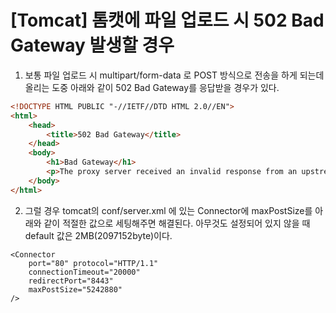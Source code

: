 # [Tomcat] 톰캣에 파일 업로드 시 502 Bad Gateway 발생할 경우

1. 보통 파일 업로드 시 multipart/form-data 로 POST 방식으로 전송을 하게 되는데올리는 도중 아래와 같이 502 Bad Gateway를 응답받을 경우가 있다.

```html
<!DOCTYPE HTML PUBLIC "-//IETF//DTD HTML 2.0//EN">
<html>
    <head>
        <title>502 Bad Gateway</title>
    </head>
    <body>
        <h1>Bad Gateway</h1>
        <p>The proxy server received an invalid response from an upstream server.</p>
    </body>
</html>
```

2. 그럴 경우 tomcat의 conf/server.xml 에 있는 Connector에 maxPostSize를 아래와 같이 적절한 값으로 세팅해주면 해결된다.
   아무것도 설정되어 있지 않을 때 default 값은 2MB(2097152byte)이다.

```
<Connector 
    port="80" protocol="HTTP/1.1"
    connectionTimeout="20000"
    redirectPort="8443"
    maxPostSize="5242880" 
/>
```
